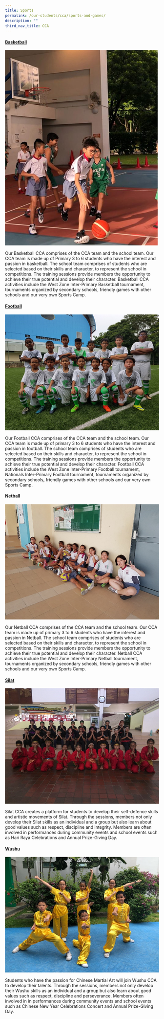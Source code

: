 ```yaml
---
title: Sports
permalink: /our-students/cca/sports-and-games/
description: ""
third_nav_title: CCA
---
```

<h4><span style="text-decoration: underline;">Basketball</span></h4>

![](/images/basketball-e1548987184502.jpg)

<p>Our Basketball CCA comprises of the CCA team and the school team. Our CCA team is made up of Primary 3 to 6 students who have the interest and passion in basketball. The school team comprises of students who are selected based on their skills and character, to represent the school in competitions. The training sessions provide members the opportunity to achieve their true potential and develop their character. Basketball CCA activities include the West Zone Inter-Primary Basketball tournament, tournaments organized by secondary schools, friendly games with other schools and our very own Sports Camp.</p>
<h4><span style="text-decoration: underline;">Football</span></h4>

![](/images/football.jpg)

<p>Our Football CCA comprises of the CCA team and the school team. Our CCA team is made up of primary 3 to 6 students who have the interest and passion in football. The school team comprises of students who are selected based on their skills and character, to represent the school in competitions. The training sessions provide members the opportunity to achieve their true potential and develop their character. Football CCA activities include the West Zone Inter-Primary Football tournament, Nationals Inter-Primary Football tournament, tournaments organized by secondary schools, friendly games with other schools and our very own Sports Camp.</p>
<h4><span style="text-decoration: underline;">Netball</span></h4>

![](/images/netball.jpg)

<p>Our Netball CCA comprises of the CCA team and the school team. Our CCA team is made up of primary 3 to 6 students who have the interest and passion in Netball. The school team comprises of students who are selected based on their skills and character, to represent the school in competitions. The training sessions provide members the opportunity to achieve their true potential and develop their character. Netball CCA activities include the West Zone Inter-Primary Netball tournament, tournaments organized by secondary schools, friendly games with other schools and our very own Sports Camp.</p>
<h4><span style="text-decoration: underline;">Silat</span></h4>

![](/images/silat.jpg)

<p>Silat CCA creates a platform for students to develop their self-defence skills and artistic movements of Silat. Through the sessions, members not only develop their Silat skills as an individual and a group but also learn about good values such as respect, discipline and integrity. Members are often involved in performances during community events and school events such as Hari Raya Celebrations and Annual Prize-Giving Day.</p>
<h4><span style="text-decoration: underline;">Wushu</span></h4>

![](/images/wushu.jpg)

<p>Students who have the passion for Chinese Martial Art will join Wushu CCA to develop their talents. Through the sessions, members not only develop their Wushu skills as an individual and a group but also learn about good values such as respect, discipline and perseverance. Members often involved in in performances during community events and school events such as Chinese New Year Celebrations Concert and Annual Prize-Giving Day.</p>